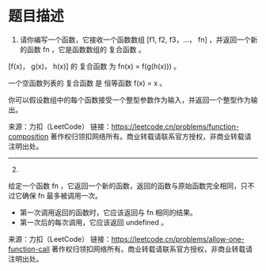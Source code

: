 # 题目描述
1. 请你编写一个函数，它接收一个函数数组 [f1, f2, f3，…， fn] ，并返回一个新的函数 fn ，它是函数数组的 复合函数 。

[f(x)， g(x)， h(x)] 的 复合函数 为 fn(x) = f(g(h(x))) 。

一个空函数列表的 复合函数 是 恒等函数 f(x) = x 。

你可以假设数组中的每个函数接受一个整型参数作为输入，并返回一个整型作为输出。

来源：力扣（LeetCode）
链接：https://leetcode.cn/problems/function-composition
著作权归领扣网络所有。商业转载请联系官方授权，非商业转载请注明出处。


---
2.
给定一个函数 fn ，它返回一个新的函数，返回的函数与原始函数完全相同，只不过它确保 fn 最多被调用一次。

- 第一次调用返回的函数时，它应该返回与 fn 相同的结果。
- 第一次后的每次调用，它应该返回 undefined 。

来源：力扣（LeetCode）
链接：https://leetcode.cn/problems/allow-one-function-call
著作权归领扣网络所有。商业转载请联系官方授权，非商业转载请注明出处。
